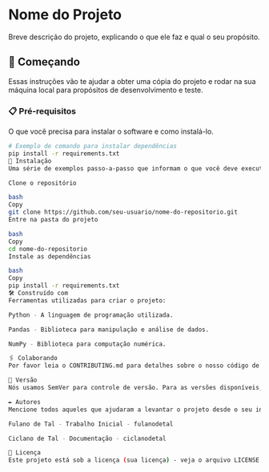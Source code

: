 # Nome do Projeto

Breve descrição do projeto, explicando o que ele faz e qual o seu propósito.

## 🚀 Começando

Essas instruções vão te ajudar a obter uma cópia do projeto e rodar na sua máquina local para propósitos de desenvolvimento e teste.

### 📋 Pré-requisitos

O que você precisa para instalar o software e como instalá-lo.

```bash
# Exemplo de comando para instalar dependências
pip install -r requirements.txt
🔧 Instalação
Uma série de exemplos passo-a-passo que informam o que você deve executar para ter um ambiente de desenvolvimento rodando.

Clone o repositório

bash
Copy
git clone https://github.com/seu-usuario/nome-do-repositorio.git
Entre na pasta do projeto

bash
Copy
cd nome-do-repositorio
Instale as dependências

bash
Copy
pip install -r requirements.txt
🛠️ Construído com
Ferramentas utilizadas para criar o projeto:

Python - A linguagem de programação utilizada.

Pandas - Biblioteca para manipulação e análise de dados.

NumPy - Biblioteca para computação numérica.

🖇️ Colaborando
Por favor leia o CONTRIBUTING.md para detalhes sobre o nosso código de conduta, e o processo para nos enviar pull requests.

📌 Versão
Nós usamos SemVer para controle de versão. Para as versões disponíveis, veja as tags neste repositório.

✒️ Autores
Mencione todos aqueles que ajudaram a levantar o projeto desde o seu início.

Fulano de Tal - Trabalho Inicial - fulanodetal

Ciclano de Tal - Documentação - ciclanodetal

📄 Licença
Este projeto está sob a licença (sua licença) - veja o arquivo LICENSE.md para detalhes.

